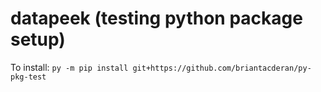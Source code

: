 # datapeek (testing python package setup)

To install: `py -m pip install git+https://github.com/briantacderan/py-pkg-test`
